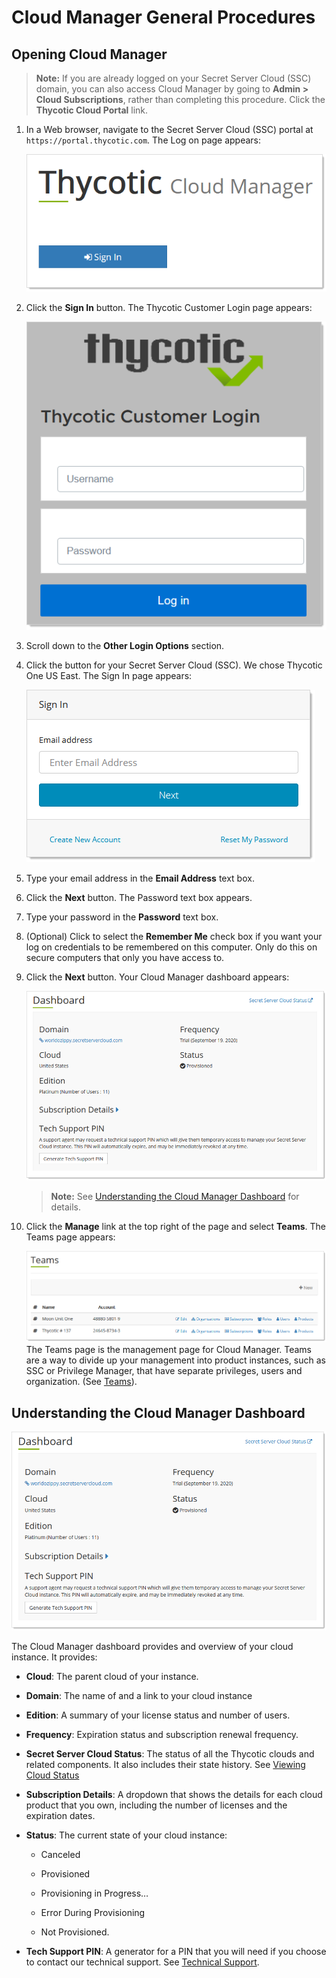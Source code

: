 [title]: # (Cloud Manager General Procedures)
[tags]: # (Cloud Manager)
[priority]: # (1000)

# Cloud Manager General Procedures

## Opening Cloud Manager

> **Note:**  If you are already logged on your Secret Server Cloud (SSC) domain, you can also access Cloud Manager by going to **Admin \> Cloud Subscriptions**, rather than completing this procedure. Click the **Thycotic Cloud Portal** link.

1. In a Web browser, navigate to the Secret Server Cloud (SSC) portal at `https://portal.thycotic.com`. The Log on page appears:

   ![image-20200821111201050](images/image-20200821111201050.png)

1. Click the **Sign In** button. The Thycotic Customer Login page appears:

   ![image-20200821111355089](images/image-20200821111355089.png)

1. Scroll down to the **Other Login Options** section.

1. Click the button for your Secret Server Cloud (SSC). We chose Thycotic One US East. The Sign In page appears:

   ![image-20200821112008374](images/image-20200821112008374.png)

1. Type your email address in the **Email Address** text box.

1. Click the **Next** button. The Password text box appears.

1. Type your password in the **Password** text box.

1. (Optional) Click to select the **Remember Me** check box if you want your log on credentials to be remembered on this computer. Only do this on secure computers that only you have access to.

1. Click the **Next** button. Your Cloud Manager dashboard appears:

   ![image-20200821112448071](images/image-20200821112448071.png)

   > **Note:** See [Understanding the Cloud Manager Dashboard](#understanding-the-cloud-manager-dashboard) for details.

1. Click the **Manage** link at the top right of the page and select **Teams**. The Teams page appears:

   ![image-20200821113653381](images/image-20200821113653381.png)
   The Teams page is the management page for Cloud Manager. Teams are a way to divide up your management into product instances, such as SSC or Privilege Manager, that have separate privileges, users and organization.  (See [Teams](../cloud-manager-teams/index.md)).

## Understanding the Cloud Manager Dashboard

![image-20200821112448071](images/image-20200821112448071.png)

The Cloud Manager dashboard provides and overview of your cloud instance. It provides:

- **Cloud**: The parent cloud of your instance.

- **Domain**: The name of and a link to your cloud instance

- **Edition**: A summary of your license status and number of users.

- **Frequency**: Expiration status and subscription renewal frequency.

- **Secret Server Cloud Status**: The status of all the Thycotic clouds and related components. It also includes their state history. See [Viewing Cloud Status](#viewing-cloud-status)

- **Subscription Details**: A dropdown that shows the details for each cloud product that you own, including the number of licenses and the expiration dates.

- **Status**: The current state of your cloud instance:

  - Canceled

  - Provisioned

  - Provisioning in Progress…

  - Error During Provisioning

  - Not Provisioned.

- **Tech Support PIN**: A generator for a PIN that you will need if you choose to contact our technical support. See [Technical Support](../help/tech-support/index.md).
